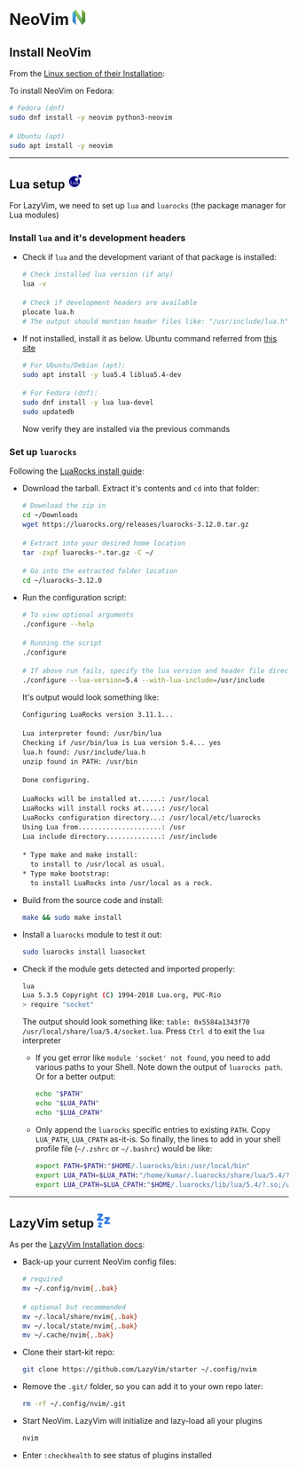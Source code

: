 # NeoVim <img alt="NeoVim" src="/assets/neovim.svg" height="28">

## Install NeoVim

From the [Linux section of their Installation](https://github.com/neovim/neovim/blob/master/INSTALL.md#linux):

To install NeoVim on Fedora:

```sh
# Fedora (dnf)
sudo dnf install -y neovim python3-neovim

# Ubuntu (apt)
sudo apt install -y neovim
```

---

## Lua setup <img alt="Lua" src="/assets/lua.svg"  height="25">

For LazyVim, we need to set up `lua` and `luarocks` (the package manager for Lua modules)

### Install `lua` and it's development headers

- Check if `lua` and the development variant of that package is installed:

  ```sh
  # Check installed lua version (if any)
  lua -v

  # Check if development headers are available
  plocate lua.h
  # The output should mention header files like: "/usr/include/lua.h", "/usr/include/lua.hpp"
  ```

- If not installed, install it as below. Ubuntu command referred from [this site](https://innovativeinnovation.github.io/ubuntu-setup/lua/)

  ```sh
  # For Ubuntu/Debian (apt):
  sudo apt install -y lua5.4 liblua5.4-dev

  # For Fedora (dnf):
  sudo dnf install -y lua lua-devel
  sudo updatedb
  ```

  Now verify they are installed via the previous commands

### Set up `luarocks`

Following the [LuaRocks install guide](https://luarocks.org/#quick-start):

- Download the tarball. Extract it's contents and `cd` into that folder:

  ```sh
  # Download the zip in
  cd ~/Downloads
  wget https://luarocks.org/releases/luarocks-3.12.0.tar.gz

  # Extract into your desired home location
  tar -zxpf luarocks-*.tar.gz -C ~/

  # Go into the extracted folder location
  cd ~/luarocks-3.12.0
  ```

- Run the configuration script:

  ```sh
  # To view optional arguments
  ./configure --help

  # Running the script
  ./configure

  # If above run fails, specify the lua version and header file directory as arguments
  ./configure --lua-version=5.4 --with-lua-include=/usr/include
  ```

  It's output would look something like:

  ```txt
  Configuring LuaRocks version 3.11.1...

  Lua interpreter found: /usr/bin/lua
  Checking if /usr/bin/lua is Lua version 5.4... yes
  lua.h found: /usr/include/lua.h
  unzip found in PATH: /usr/bin

  Done configuring.

  LuaRocks will be installed at......: /usr/local
  LuaRocks will install rocks at.....: /usr/local
  LuaRocks configuration directory...: /usr/local/etc/luarocks
  Using Lua from.....................: /usr
  Lua include directory..............: /usr/include

  * Type make and make install:
    to install to /usr/local as usual.
  * Type make bootstrap:
    to install LuaRocks into /usr/local as a rock.
  ```

- Build from the source code and install:

  ```sh
  make && sudo make install
  ```

- Install a `luarocks` module to test it out:

  ```sh
  sudo luarocks install luasocket
  ```

- Check if the module gets detected and imported properly:

  ```sh
  lua
  Lua 5.3.5 Copyright (C) 1994-2018 Lua.org, PUC-Rio
  > require "socket"
  ```

  The output should look something like: `table: 0x5584a1343f70 /usr/local/share/lua/5.4/socket.lua`. Press `Ctrl d` to exit the `lua` interpreter

  - If you get error like `module 'socket' not found`, you need to add various paths to your Shell. Note down the output of `luarocks path`. Or for a better output:

    ```sh
    echo "$PATH"
    echo "$LUA_PATH"
    echo "$LUA_CPATH"
    ```

  - Only append the `luarocks` specific entries to existing `PATH`. Copy `LUA_PATH`, `LUA_CPATH` as-it-is. So finally, the lines to add in your shell profile file (`~/.zshrc` or `~/.bashrc`) would be like:

    ```sh
    export PATH=$PATH:"$HOME/.luarocks/bin:/usr/local/bin"
    export LUA_PATH=$LUA_PATH:"/home/kumar/.luarocks/share/lua/5.4/?.lua;/home/kumar/.luarocks/share/lua/5.4/?/init.lua;/usr/local/share/lua/5.4/?.lua;/usr/local/share/lua/5.4/?/init.lua"
    export LUA_CPATH=$LUA_CPATH:"$HOME/.luarocks/lib/lua/5.4/?.so;/usr/local/lib/lua/5.4/?.so"
    ```

---

## LazyVim setup <img alt="LazyVim" src="/assets/lazyvim.svg"  height="25">

As per the [LazyVim Installation docs](http://www.lazyvim.org/installation):

- Back-up your current NeoVim config files:

  ```sh
  # required
  mv ~/.config/nvim{,.bak}

  # optional but recommended
  mv ~/.local/share/nvim{,.bak}
  mv ~/.local/state/nvim{,.bak}
  mv ~/.cache/nvim{,.bak}
  ```

- Clone their start-kit repo:

  ```sh
  git clone https://github.com/LazyVim/starter ~/.config/nvim
  ```

- Remove the `.git/` folder, so you can add it to your own repo later:

  ```sh
  rm -rf ~/.config/nvim/.git
  ```

- Start NeoVim. LazyVim will initialize and lazy-load all your plugins

  ```sh
  nvim
  ```

- Enter `:checkhealth` to see status of plugins installed
